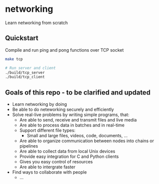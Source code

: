 # networking
Learn networking from scratch


## Quickstart

Compile and run ping and pong functions over TCP socket
```sh
make tcp

# Run server and client
./build/tcp_server
./build/tcp_client
```


## Goals of this repo - to be clarified and updated
- Learn networking by doing
- Be able to do neteworking securely and efficiently
- Solve real-live problems by writing simple programs, that:
    - Are able to send, receive and transmit files and live media
    - Are able to process data in batches and in real-time
    - Support different file types: 
        - Small and large files, videos, code, documents, ...
    - Are able to organize communication between nodes into chains or pipelines
    - Are able to collect data from local Unix devices
    - Provide easy integration for C and Python clients
    - Gives you easy control of resources
    - Are able to intergrate faster
- Find ways to collaborate with people
    - ...
